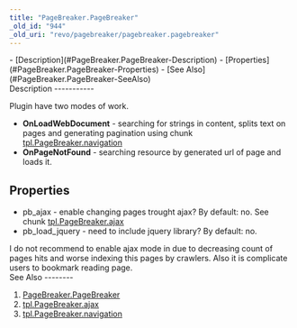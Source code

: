 ```yaml
---
title: "PageBreaker.PageBreaker"
_old_id: "944"
_old_uri: "revo/pagebreaker/pagebreaker.pagebreaker"
---
```


<div>- [Description](#PageBreaker.PageBreaker-Description)
- [Properties](#PageBreaker.PageBreaker-Properties)
- [See Also](#PageBreaker.PageBreaker-SeeAlso)

</div>Description
-----------

Plugin have two modes of work.

- **OnLoadWebDocument** - searching for strings **<!-- splitter -->** in content, splits text on pages and generating pagination using chunk [tpl.PageBreaker.navigation](/extras/revo/pagebreaker/tpl.pagebreaker.navigation "tpl.PageBreaker.navigation")
- **OnPageNotFound** - searching resource by generated url of page and loads it.

Properties
----------

- pb\_ajax - enable changing pages trought ajax? By default: no. See chunk [tpl.PageBreaker.ajax](/extras/revo/pagebreaker/tpl.pagebreaker.ajax "tpl.PageBreaker.ajax")
- pb\_load\_jquery - need to include jquery library? By default: no.

<div class="info">I do not recommend to enable ajax mode in due to decreasing count of pages hits and worse indexing this pages by crawlers. Also it is complicate users to bookmark reading page.</div>See Also
--------

1. [PageBreaker.PageBreaker](/extras/revo/pagebreaker/pagebreaker.pagebreaker)
2. [tpl.PageBreaker.ajax](/extras/revo/pagebreaker/tpl.pagebreaker.ajax)
3. [tpl.PageBreaker.navigation](/extras/revo/pagebreaker/tpl.pagebreaker.navigation)